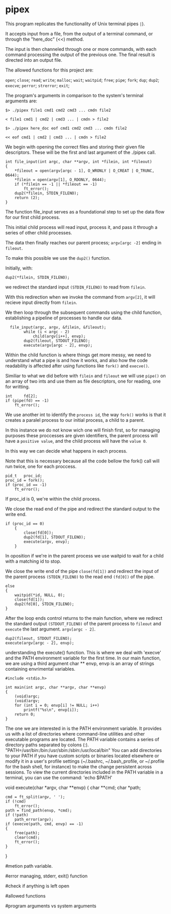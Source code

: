 
# pipex 
This program replicates the functionality of Unix terminal pipes `|`). 

It accepts input from a file, from the output of a terminal command, or through the "here_doc" (<<) method. 

The input is then channeled through one or more commands, with each command processing the output of the previous one. The final result is directed into an output file.

The allowed functions for this project are: 

`open`; `close`; `read`; `write`; `malloc`; `wait`; `waitpid`; `free`; `pipe`; `fork`; `dup`; `dup2`; `execve`; `perror`; `strerror`; `exit`;

The program's arguments in comparison to the system's terminal arguments are:

`$> ./pipex file1 cmd1 cmd2 cmd3 ... cmdn file2`

`< file1 cmd1 | cmd2 | cmd3 ... | cmdn > file2`

`$> ./pipex here_doc eof cmd1 cmd2 cmd3 ... cmdn file2`

`<< eof cmd1 | cmd2 | cmd3 ... | cmdn > file2`

We begin with opening the correct files and storing their given file descriptors. These will be the first and last argument of the ./pipex call.

	int	file_input(int argc, char **argv, int *filein, int *fileout)
	{
		*fileout = open(argv[argc - 1], O_WRONLY | O_CREAT | O_TRUNC, 0644);
		*filein = open(argv[1], O_RDONLY, 0644);
		if (*filein == -1 || *fileout == -1)
			ft_error();
		dup2(*filein, STDIN_FILENO);
		return (2);
	}

The function file_input serves as a foundational step to set up the data flow for our first child process. 

This initial child process will read input, process it, and pass it through a series of other child processes. 

The data then finally reaches our parent process; `argv[argc -2]` ending in `fileout`.

To make this possible we use the `dup2()` function. 

Initially, with:

	dup2(*filein, STDIN_FILENO);

we redirect the standard input `(STDIN_FILENO)` to read from `filein`. 

With this redirection when we invoke the command from `argv[2]`, it will recieve input directly from `filein`.

We then loop through the subsequent commands using the child function, establishing a pipeline of processes to handle our data.
		
	  file_input(argc, argv, &filein, &fileout);
			while (i < argc - 2)
				child(argv[i++], envp);
			dup2(fileout, STDOUT_FILENO);
			execute(argv[argc - 2], envp);

  Within the child function is where things get more messy, we need to understand what a pipe is and how it works, and also how the code readability is affected after using functions like `fork()` and `execve()`.
  
  Similiar to what we did before with `filein` and `fileout` we will use  `pipe()` on an array of two ints and use them as file descriptors, one for reading, one for writting.
	
	int		fd[2];
	if (pipe(fd) == -1)
	    ft_error();

We use another int to identify the `process id`, the way `fork()` works is that it creates a paralel process to our initial process, a child to a parent. 

In this instance we do not know wich one will finish first, so for managing purposes these proccesses are given identifiers, the parent process will have a `positive value`, and the child process will have the `value 0`.

In this way we can decide what happens in each process. 

Note that this is necessary because all the code bellow the fork() call will run twice, one for each proccess.

	pid_t	proc_id;
	proc_id = fork();
	if (proc_id == -1)
		ft_error();

If proc_id is 0, we're within the child process. 

We close the read end of the pipe and redirect the standard output to the write end.  

	if (proc_id == 0)
		{
			close(fd[0]);
			dup2(fd[1], STDOUT_FILENO);
			execute(argv, envp);
		}
  
In oposition if we're in the parent process we use waitpid to wait for a child with a matching id to stop. 

We close the write end of the pipe `close(fd[1])` and redirect the input of the parent process `(STDIN_FILENO)` to the read end `(fd[0])` of the pipe.

	else
	{
		waitpid(*id, NULL, 0);
		close(fd[1]);
		dup2(fd[0], STDIN_FILENO);
	}

After the loop ends control returns to the main function, where we redirect the standard output `(STDOUT_FILENO)` of the parent process to `fileout` and `execute` the last argument. `argv[argc - 2]`.

	dup2(fileout, STDOUT_FILENO);
	execute(argv[argc - 2], envp);

understanding the execute() function. This is where we deal with 'execve' and the PATH environment variable for the first time.
In our main function, we are using a third argument char ** envp, envp is an array of strings containing envrimental variables. 

	#include <stdio.h>
	
	int main(int argc, char **argv, char **envp) 
	{
		(void)argc;
		(void)argv;
		for (int i = 0; envp[i] != NULL; i++)
			printf("%s\n", envp[i]);
		return 0;
	}

The one we are interested in is the PATH environment variable.
It provides us with a list of directories where command-line utilities and other executable programs are located. The PATH variable contains a series of directory paths separated by colons (:). "PATH=/usr/bin:/bin:/usr/sbin:/sbin:/usr/local/bin"
You can add directories to your PATH if you have custom scripts or binaries located elsewhere or modify it in a user's profile settings (~/.bashrc, ~/.bash_profile, or ~/.profile for the bash shell, for instance) to make the change persistent across sessions.
To view the current directories included in the PATH variable in a terminal, you can use the command: 'echo $PATH'

void	execute(char *argv, char **envp)
{
	char	**cmd;
	char	*path;

	cmd = ft_split(argv, ' ');
	if (!cmd)
		ft_error();
	path = find_path(envp, *cmd);
	if (!path)
		path_error(argv);
	if (execve(path, cmd, envp) == -1)
	{
		free(path);
		clear(cmd);
		ft_error();
	}
}

#metion path variable.

#error managing, stderr, exit() function

#check if anything is left open

#allowed functions

#program arguments vs system arguments

